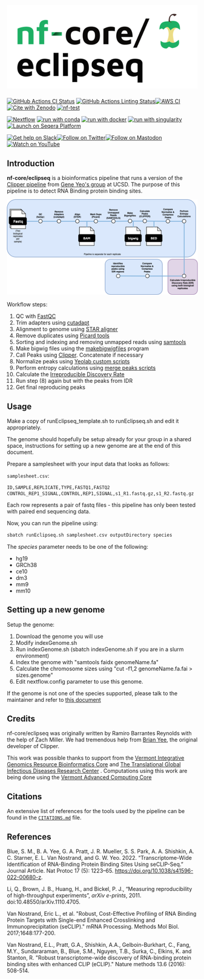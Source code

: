 <h1>
  <picture>
    <source media="(prefers-color-scheme: dark)" srcset="docs/images/nf-core-eclipseq_logo_dark.png">
    <img alt="nf-core/eclipseq" src="docs/images/nf-core-eclipseq_logo_light.png">
  </picture>
</h1>

[![GitHub Actions CI Status](https://github.com/nf-core/eclipseq/actions/workflows/ci.yml/badge.svg)](https://github.com/nf-core/eclipseq/actions/workflows/ci.yml)
[![GitHub Actions Linting Status](https://github.com/nf-core/eclipseq/actions/workflows/linting.yml/badge.svg)](https://github.com/nf-core/eclipseq/actions/workflows/linting.yml)[![AWS CI](https://img.shields.io/badge/CI%20tests-full%20size-FF9900?labelColor=000000&logo=Amazon%20AWS)](https://nf-co.re/eclipseq/results)[![Cite with Zenodo](http://img.shields.io/badge/DOI-10.5281/zenodo.XXXXXXX-1073c8?labelColor=000000)](https://doi.org/10.5281/zenodo.XXXXXXX)
[![nf-test](https://img.shields.io/badge/unit_tests-nf--test-337ab7.svg)](https://www.nf-test.com)

[![Nextflow](https://img.shields.io/badge/nextflow%20DSL2-%E2%89%A523.04.0-23aa62.svg)](https://www.nextflow.io/)
[![run with conda](http://img.shields.io/badge/run%20with-conda-3EB049?labelColor=000000&logo=anaconda)](https://docs.conda.io/en/latest/)
[![run with docker](https://img.shields.io/badge/run%20with-docker-0db7ed?labelColor=000000&logo=docker)](https://www.docker.com/)
[![run with singularity](https://img.shields.io/badge/run%20with-singularity-1d355c.svg?labelColor=000000)](https://sylabs.io/docs/)
[![Launch on Seqera Platform](https://img.shields.io/badge/Launch%20%F0%9F%9A%80-Seqera%20Platform-%234256e7)](https://cloud.seqera.io/launch?pipeline=https://github.com/nf-core/eclipseq)

[![Get help on Slack](http://img.shields.io/badge/slack-nf--core%20%23eclipseq-4A154B?labelColor=000000&logo=slack)](https://nfcore.slack.com/channels/eclipseq)[![Follow on Twitter](http://img.shields.io/badge/twitter-%40nf__core-1DA1F2?labelColor=000000&logo=twitter)](https://twitter.com/nf_core)[![Follow on Mastodon](https://img.shields.io/badge/mastodon-nf__core-6364ff?labelColor=FFFFFF&logo=mastodon)](https://mstdn.science/@nf_core)[![Watch on YouTube](http://img.shields.io/badge/youtube-nf--core-FF0000?labelColor=000000&logo=youtube)](https://www.youtube.com/c/nf-core)

## Introduction

**nf-core/eclipseq** is a bioinformatics pipeline that runs a version of the [Clipper pipeline](https://www.encodeproject.org/documents/1f171ac6-a36a-41ac-b632-741aeb47aad2/@@download/attachment/eCLIP_analysisSOP_v2.3.pdf) from [Gene Yeo's group](https://yeolab.com/) at UCSD. The purpose of this pipeline is to detect RNA Binding protein binding sites.

![Alt text](eclipseq.drawio.png)

Workflow steps:

1.  QC with [FastQC](https://www.bioinformatics.babraham.ac.uk/projects/fastqc/)
2.  Trim adapters using [cutadapt](https://cutadapt.readthedocs.io/en/stable/)
3.  Alignment to genome using [STAR aligner](https://github.com/alexdobin/STAR)
4.  Remove duplicates using [Picard tools](https://broadinstitute.github.io/picard/)
5.  Sorting and indexing and removing unmapped reads using [samtools](http://www.htslib.org/)
6.  Make bigwig files using the [makebigwigfiles](https://github.com/YeoLab/makebigwigfiles) program
7.  Call Peaks using [Clipper](https://github.com/YeoLab/clipper). Concatenate if necessary
8.  Normalize peaks using [Yeolab custom scripts](https://github.com/YeoLab/gscripts/tree/master/perl_scripts)
9.  Perform entropy calculations using [merge peaks scripts](https://github.com/YeoLab/merge_peaks/blob/master/README.md)
10. Calculate the [Irreproducible Discovery Rate](https://arxiv.org/abs/1110.4705)
11. Run step (8) again but with the peaks from IDR
12. Get final reproducing peaks



## Usage

Make a copy of runEclipseq_template.sh to runEclipseq.sh and edit it appropriately.

The genome should hopefully be setup already for your group in a shared space, instructions for setting up a new genome are at the end of this document.

Prepare a samplesheet with your input data that looks as follows:

`samplesheet.csv`:

```csv
ID,SAMPLE,REPLICATE,TYPE,FASTQ1,FASTQ2
CONTROL_REP1_SIGNAL,CONTROL,REP1,SIGNAL,s1_R1.fastq.gz,s1_R2.fastq.gz
```

Each row represents a pair of fastq files - this pipeline has only been tested with paired end sequencing data.

Now, you can run the pipeline using:

```bash
sbatch runEclipseq.sh samplesheet.csv outputDirectory species
```

The _species_ parameter needs to be one of the following:

- hg19
- GRCh38
- ce10
- dm3
- mm9
- mm10

## Setting up a new genome

Setup the genome:

1. Download the genome you will use
2. Modify indexGenome.sh
3. Run indexGenome.sh (sbatch indexGenome.sh if you are in a slurm environment)
4. Index the genome with "samtools faidx genomeName.fa"
5. Calculate the chromosome sizes using "cut -f1,2 genomeName.fa.fai > sizes.genome"
6. Edit nextflow.config parameter to use this genome.

If the genome is not one of the species supported, please talk to the maintainer and refer to [this document](https://github.com/YeoLab/clipper/wiki/Supporting-additional-species)

## Credits

nf-core/eclipseq was originally written by Ramiro Barrantes Reynolds with the help of Zach Miller. We had tremendous help from [Brian Yee](https://yeolab.com/brian-yee), the original developer of Clipper.

This work was possible thanks to support from the [Vermont Integrative Genomics Resource Bioinformatics Core](https://www.med.uvm.edu/vigr/bioinformatics) and [The Translational Global Infectious Diseases Research Center](http://www.med.uvm.edu/tgircobre/home) . Computations using this work are being done using the [Vermont Advanced Computing Core](https://www.uvm.edu/vacc)

## Citations

An extensive list of references for the tools used by the pipeline can be found in the [`CITATIONS.md`](CITATIONS.md) file.

## References

Blue, S. M., B. A. Yee, G. A. Pratt, J. R. Mueller, S. S. Park, A. A. Shishkin, A. C. Starner, E. L. Van Nostrand, and G. W. Yeo. 2022. “Transcriptome-Wide Identification of RNA-Binding Protein Binding Sites Using seCLIP-Seq.” Journal Article. Nat Protoc 17 (5): 1223–65. https://doi.org/10.1038/s41596-022-00680-z.

Li, Q., Brown, J. B., Huang, H., and Bickel, P. J., “Measuring reproducibility of high-throughput experiments”, <i>arXiv e-prints</i>, 2011. doi:10.48550/arXiv.1110.4705.

Van Nostrand, Eric L., et al. "Robust, Cost-Effective Profiling of RNA Binding Protein Targets with Single-end Enhanced Crosslinking and Immunoprecipitation (seCLIP)." mRNA Processing. Methods Mol Biol. 2017;1648:177-200.

Van Nostrand, E.L., Pratt, G.A., Shishkin, A.A., Gelboin-Burkhart, C., Fang, M.Y., Sundararaman, B., Blue, S.M., Nguyen, T.B., Surka, C., Elkins, K. and Stanton, R. "Robust transcriptome-wide discovery of RNA-binding protein binding sites with enhanced CLIP (eCLIP)." Nature methods 13.6 (2016): 508-514.
